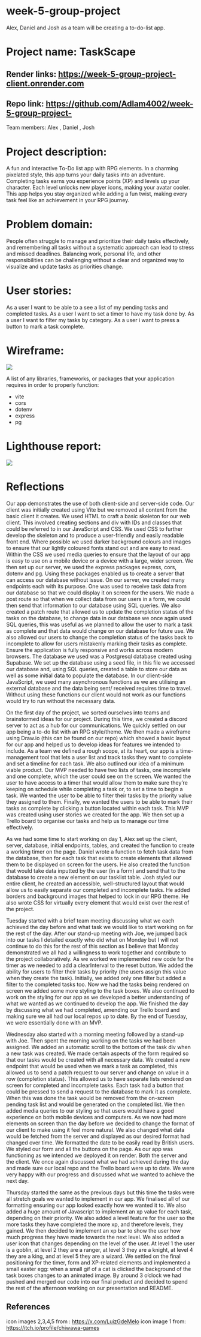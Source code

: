 # week-5-group-project

Alex, Daniel and Josh as a team will be creating a to-do-list app.

# Project name: TaskScape

## Render links: https://week-5-group-project-client.onrender.com

## Repo link: https://github.com/Adlam4002/week-5-group-project-

Team members: Alex , Daniel , Josh

# Project description:

A fun and interactive To-Do list app with RPG elements. In a charming pixelated style, this app turns your daily tasks into an adventure. Completing tasks earns you experience points (XP) and levels up your character. Each level unlocks new player icons, making your avatar cooler. This app helps you stay organized while adding a fun twist, making every task feel like an achievement in your RPG journey.

# Problem domain:

People often struggle to manage and prioritize their daily tasks effectively, and remembering all tasks without a systematic approach can lead to stress and missed deadlines. Balancing work, personal life, and other responsibilities can be challenging without a clear and organized way to visualize and update tasks as priorities change.

# User stories:

As a user I want to be able to a see a list of my pending tasks and completed tasks.
As a user I want to set a timer to have my task done by.
As a user I want to filter my tasks by category.
As a user i want to press a button to mark a task complete.

# Wireframe:

![](https://github.com/Adlam4002/week-5-group-project-/blob/main/client/assets/Dragonbun-ItemBorder3.png)

A list of any libraries, frameworks, or packages that your application requires in order to properly function:

- vite
- cors
- dotenv
- express
- pg

# Lighthouse report:

![](https://github.com/Adlam4002/week-5-group-project-/blob/main/client/assets/Dragonbun-ItemBorder3.png)

# Reflections

Our app demonstrates the use of both client-side and server-side code. Our client was initially created using Vite but we removed all content from the basic client it creates. We used HTML to craft a basic skeleton for our web client. This involved creating sections and div with IDs and classes that could be referred to in our JavaScript and CSS. We used CSS to further develop the skeleton and to produce a user-friendly and easily readable front end. Where possible we used darker background colours and images to ensure that our lightly coloured fonts stand out and are easy to read. Within the CSS we used media queries to ensure that the layout of our app is easy to use on a mobile device or a device with a large, wider screen. We then set up our server, we used the express packages express, cors, dotenv and pg. Using these packages enabled us to create a server that can access our database without issue. On our server, we created many endpoints each with its purpose. One was used to receive task data from our database so that we could display it on screen for the users. We made a post route so that when we collect data from our users in a form, we could then send that information to our database using SQL queries. We also created a patch route that allowed us to update the completion status of the tasks on the database, to change data in our database we once again used SQL queries, this was useful as we planned to allow the user to mark a task as complete and that data would change on our database for future use. We also allowed our users to change the completion status of the tasks back to incomplete to allow for users mistakenly marking their tasks as complete.
Ensure the application is fully responsive and works across modern browsers. The database we used was a Postgresql database created using Supabase. We set up the database using a seed file, in this file we accessed our database and, using SQL queries, created a table to store our data as well as some initial data to populate the database. In our client-side JavaScript, we used many asynchronous functions as we are utilising an external database and the data being sent/ received requires time to travel. Without using these functions our client would not work as our functions would try to run without the necessary data.

On the first day of the project, we sorted ourselves into teams and brainstormed ideas for our project. During this time, we created a discord server to act as a hub for our communications. We quickly settled on our app being a to-do list with an RPG style/theme. We then made a wireframe using Draw.io (this can be found on our repo) which showed a basic layout for our app and helped us to develop ideas for features we intended to include. As a team we defined a rough scope, at its heart, our app is a time-management tool that lets a user list and track tasks they want to complete and set a timeline for each task. We also outlined our idea of a minimum viable product. Our MVP needed to have two lists of tasks, one incomplete and one complete, which the user could see on the screen. We wanted the user to have access to a timer that would allow them to make sure they’re keeping on schedule while completing a task or, to set a time to begin a task. We wanted the user to be able to filter their tasks by the priority value they assigned to them. Finally, we wanted the users to be able to mark their tasks as complete by clicking a button located within each task. This MVP was created using user stories we created for the app. We then set up a Trello board to organise our tasks and help us to manage our time effectively.

As we had some time to start working on day 1, Alex set up the client, server, database, initial endpoints, tables, and created the function to create a working timer on the page. Daniel wrote a function to fetch task data from the database, then for each task that exists to create elements that allowed them to be displayed on screen for the users. He also created the function that would take data inputted by the user (in a form) and send that to the database to create a new element on our tasklist table. Josh styled our entire client, he created an accessible, well-structured layout that would allow us to easily separate our completed and incomplete tasks. He added borders and background images that helped to lock in our RPG theme. He also wrote CSS for virtually every element that would exist over the rest of the project.

Tuesday started with a brief team meeting discussing what we each achieved the day before and what task we would like to start working on for the rest of the day. After our stand-up meeting with Joe, we jumped back into our tasks I detailed exactly who did what on Monday but I will not continue to do this for the rest of this section as I believe that Monday demonstrated we all had a willingness to work together and contribute to the project collaboratively. As we worked we implemented new code for the timer as we needed to add a clearInterval to the reset button. We added the ability for users to filter their tasks by priority (the users assign this value when they create the task). Initially, we added only one filter but added a filter to the completed tasks too. Now we had the tasks being rendered on screen we added some more styling to the task boxes. We also continued to work on the styling for our app as we developed a better understanding of what we wanted as we continued to develop the app. We finished the day by discussing what we had completed, amending our Trello board and making sure we all had our local repos up to date. By the end of Tuesday, we were essentially done with an MVP.

Wednesday also started with a morning meeting followed by a stand-up with Joe. Then spent the morning working on the tasks we had been assigned. We added an automatic scroll to the bottom of the task div when a new task was created. We made certain aspects of the form required so that our tasks would be created with all necessary data. We created a new endpoint that would be used when we mark a task as completed, this allowed us to send a patch request to our server and change on value in a row (completion status). This allowed us to have separate lists rendered on screen for completed and incomplete tasks. Each task had a button that could be pressed to send a request to the database to mark it as complete. When this was done the task would be removed from the on-screen pending task list and would be generated on the completed list. We then added media queries to our styling so that users would have a good experience on both mobile devices and computers. As we now had more elements on screen than the day before we decided to change the format of our client to make using it feel more natural. We also changed what data would be fetched from the server and displayed as our desired format had changed over time. We formatted the date to be easily read by British users. We styled our form and all the buttons on the page. As our app was functioning as we intended we deployed it on render. Both the server and the client. We once again discussed what we had achieved during the day and made sure our local repo and the Trello board were up to date. We were very happy with our progress and discussed what we wanted to achieve the next day.

Thursday started the same as the previous days but this time the tasks were all stretch goals we wanted to implement in our app. We finalised all of our formatting ensuring our app looked exactly how we wanted it to. We also added a huge amount of Javascript to implement an xp value for each task, depending on their priority. We also added a level feature for the user so the more tasks they have completed the more xp, and therefore levels, they gained. We then decided to implement an xp bar to show the user how much progress they have made towards the next level. We also added a user icon that changes depending on the level of the user. At level 1 the user is a goblin, at level 2 they are a ranger, at level 3 they are a knight, at level 4 they are a king, and at level 5 they are a wizard. We settled on the final positioning for the timer, form and XP-related elements and implemented a small easter egg: when a small gif of a cat is clicked the background of the task boxes changes to an animated image. By around 3 o’clock we had pushed and merged our code into our final product and decided to spend the rest of the afternoon working on our presentation and README.

## References

icon images 2,3,4,5 from : https://x.com/LuizGdeMelo
icon image 1 from: https://itch.io/profile/chiwawa-games
